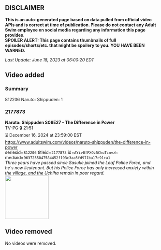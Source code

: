 ## DISCLAIMER
**This is an auto-generated page based on data pulled from official video APIs and is correct at time of publication. Please do not contact any Adult Swim employee on social media regarding any information this page provides.**  
**SPOILER ALERT: This page contains thumbnails of full episodes/shorts/etc. that might be spoilery to you. YOU HAVE BEEN WARNED.**  

_Last Update: June 18, 2023 at 06:00:20 EDT_
## Video added
### Summary
812206 Naruto: Shippuden: 1  
### 2177873
**Naruto: Shippuden S08E27 - The Difference in Power**  
TV-PG 🔒 21:51  
⌛ December 16, 2024 at 23:59:00 EST  
https://www.adultswim.com/videos/naruto-shippuden/the-difference-in-power  
seriesid=`812206` titleid=`2177873` id=`AYiv0fFXOz5CkuTcnvzh` mediaid=`9637235047584452f193c3aa5fd971ba17c91ca1`  
_Three years have passed since Sasuke joined the Leaf Police Force, and he's now lieutenant. But his Police Force has only increased anxiety within the village, and the Uchiha remain in poor regard._  
<a href="https://media.cdn.adultswim.com/uploads/20230617/thumbnails/2_236171326243-aslogothumbnail.png"><img src="https://media.cdn.adultswim.com/uploads/20230617/thumbnails/2_236171326243-aslogothumbnail.png" height="144px" /></a>
## Video removed
No videos were removed.  
